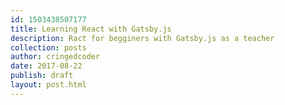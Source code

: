 ```yaml
---
id: 1503438507177
title: Learning React with Gatsby.js
description: Ract for begginers with Gatsby.js as a teacher
collection: posts
author: cringedcoder
date: 2017-08-22
publish: draft
layout: post.html
---
```

